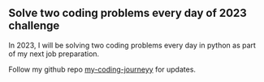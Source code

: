 ## Solve two coding problems every day of 2023 challenge

In 2023, I will be solving two coding problems every day in python as part of my next job preparation.

Follow my github repo [my-coding-journeyy](https://github.com/swechhasingh/my-coding-journey) for updates.
